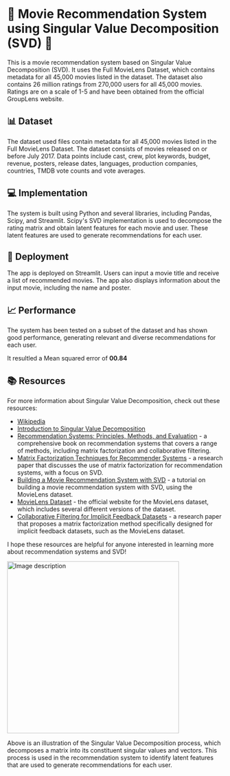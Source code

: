 # 🎥 Movie Recommendation System using Singular Value Decomposition (SVD) 🍿

This is a movie recommendation system based on Singular Value Decomposition (SVD). It uses the Full MovieLens Dataset, which contains metadata for all 45,000 movies listed in the dataset. The dataset also contains 26 million ratings from 270,000 users for all 45,000 movies. Ratings are on a scale of 1-5 and have been obtained from the official GroupLens website.

## 📊 Dataset 

The dataset used files contain metadata for all 45,000 movies listed in the Full MovieLens Dataset. The dataset consists of movies released on or before July 2017. Data points include cast, crew, plot keywords, budget, revenue, posters, release dates, languages, production companies, countries, TMDB vote counts and vote averages.

## 💻 Implementation 

The system is built using Python and several libraries, including Pandas, Scipy, and Streamlit. Scipy's SVD implementation is used to decompose the rating matrix and obtain latent features for each movie and user. These latent features are used to generate recommendations for each user. 

## 🚀 Deployment 

The app is deployed on Streamlit. Users can input a movie title and receive a list of recommended movies. The app also displays information about the input movie, including the name and poster. 

## 📈 Performance 

The system has been tested on a subset of the dataset and has shown good performance, generating relevant and diverse recommendations for each user.   

It resultled a Mean squared error of **00.84**

## 📚 Resources 

For more information about Singular Value Decomposition, check out these resources:
- [Wikipedia](https://en.wikipedia.org/wiki/Singular_value_decomposition)
- [Introduction to Singular Value Decomposition](https://blog.statsbot.co/singular-value-decomposition-tutorial-52c695315254)
- [Recommendation Systems: Principles, Methods, and Evaluation](https://www.springer.com/gp/book/9783319296579) - a comprehensive book on recommendation systems that covers a range of methods, including matrix factorization and collaborative filtering.
- [Matrix Factorization Techniques for Recommender Systems](https://dl.acm.org/doi/abs/10.1145/1608565.1608614) - a research paper that discusses the use of matrix factorization for recommendation systems, with a focus on SVD.
- [Building a Movie Recommendation System with SVD](https://towardsdatascience.com/building-a-movie-recommendation-system-with-svd-5f972f723857) - a tutorial on building a movie recommendation system with SVD, using the MovieLens dataset.
- [MovieLens Dataset](https://grouplens.org/datasets/movielens/) - the official website for the MovieLens dataset, which includes several different versions of the dataset.
- [Collaborative Filtering for Implicit Feedback Datasets](http://yifanhu.net/PUB/cf.pdf) - a research paper that proposes a matrix factorization method specifically designed for implicit feedback datasets, such as the MovieLens dataset.

I hope these resources are helpful for anyone interested in learning more about recommendation systems and SVD!



<img src="https://upload.wikimedia.org/wikipedia/commons/thumb/c/c8/Singular_value_decomposition_visualisation.svg/1200px-Singular_value_decomposition_visualisation.svg.png" alt="Image description" width="400"/>


Above is an illustration of the Singular Value Decomposition process, which decomposes a matrix into its constituent singular values and vectors. This process is used in the recommendation system to identify latent features that are used to generate recommendations for each user.

